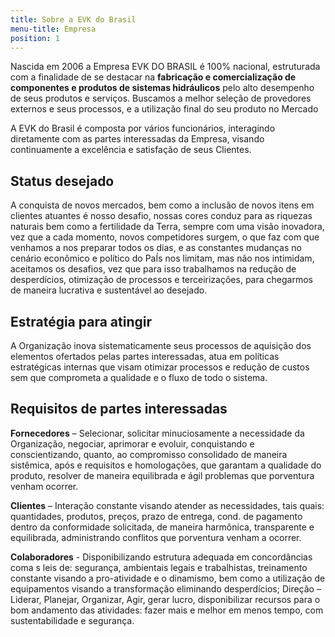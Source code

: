 ```yaml
---
title: Sobre a EVK do Brasil
menu-title: Empresa
position: 1
---
```


Nascida em 2006 a Empresa EVK DO BRASIL é 100% nacional, estruturada com a finalidade de se destacar na **fabricação e comercialização de componentes e produtos de sistemas hidráulicos** pelo alto desempenho de seus produtos e serviços. Buscamos a melhor seleção de provedores externos e seus processos, e a utilização final do seu produto no Mercado

A EVK do Brasil é composta por vários funcionários, interagindo diretamente com as partes interessadas da Empresa, visando continuamente a excelência e satisfação de seus Clientes.

## Status desejado

A conquista de novos mercados, bem como a inclusão de novos itens em clientes atuantes é nosso desafio, nossas cores conduz para as riquezas naturais bem como a fertilidade da Terra, sempre com uma visão inovadora, vez que a cada momento, novos competidores surgem, o que faz com que venhamos a nos preparar todos os dias, e as constantes mudanças no cenário econômico e político do PaÍs nos limitam, mas não nos intimidam, aceitamos os desafios, vez que para isso trabalhamos na redução de desperdícios, otimização de processos e terceirizações, para chegarmos de maneira lucrativa e sustentável ao desejado.

## Estratégia para atingir

A Organização inova sistematicamente seus processos de aquisição dos elementos ofertados pelas partes interessadas, atua em políticas estratégicas internas que visam otimizar processos e redução de custos sem que comprometa a qualidade e o fluxo de todo o sistema.

## Requisitos de partes interessadas

**Fornecedores** – Selecionar, solicitar minuciosamente a necessidade da Organização, negociar, aprimorar e evoluir, conquistando e conscientizando, quanto, ao compromisso consolidado de maneira sistêmica, após e requisitos e homologações, que garantam a qualidade do produto, resolver de maneira equilibrada e ágil problemas que porventura venham ocorrer.

**Clientes** – Interação constante visando atender as necessidades, tais quais: quantidades, produtos, preços, prazo de entrega, cond. de pagamento dentro da conformidade solicitada, de maneira harmônica, transparente e equilibrada, administrando conflitos que porventura venham a ocorrer.

**Colaboradores**  - Disponibilizando estrutura adequada em concordâncias coma s leis de: segurança, ambientais legais e trabalhistas, treinamento constante visando a pro-atividade e o dinamismo, bem como a utilização de equipamentos visando a transformação eliminando desperdícios;
Direção – Liderar, Planejar, Organizar, Agir, gerar lucro, disponibilizar recursos para o bom andamento das atividades: fazer mais e melhor em menos tempo, com sustentabilidade e segurança.
